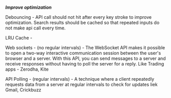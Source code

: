 ***Improve optimization***

Debouncing - API call should not hit after every key stroke to improve optimization.
Search results should be cached so that repeated inputs do not make api call every time.

LRU Cache - 

Web sockets - (no regular intervals) - The WebSocket API makes it possible to open a two-way interactive communication session between the user's browser and a server. With this API, you can send messages to a server and receive responses without having to poll the server for a reply.
Like Trading apps - Zerodha, Kite 

API Polling - (regular intervals) - A technique where a client repeatedly requests data from a server at regular intervals to check for updates liek Gmail, Crickbuzz